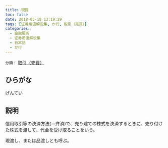 ```yaml
---
title: 現提
toc: false
date: 2018-05-18 13:19:29
tags: [证券用语解说集, か行, 取引（売買）]
categories:
  - 金融服务
  - 证券用语解说集
  - 日本語
  - か行
---
```


`分類：` [取引（売買）](/tags/取引（売買）/)

## ひらがな

げんてい

## 説明

信用取引等の決済方法(＝弁済)で、売り建ての株式を決済するときに、売り付けた株式を渡して、代金を受け取ることをいう。

現渡し、または品渡しとも呼ぶ。
